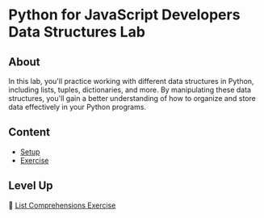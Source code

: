 <h1>
  <span class="prefix">Python for JavaScript Developers</span>
  <span class="headline">Data Structures Lab</span>
</h1>

## About

In this lab, you'll practice working with different data structures in Python, including lists, tuples, dictionaries, and more. By manipulating these data structures, you'll gain a better understanding of how to organize and store data effectively in your Python programs.

## Content

- [Setup](./setup/README.md)
- [Exercise](./exercise/README.md)

## Level Up

🚀 [List Comprehensions Exercise](./list-comprehensions-exercise/README.md)
